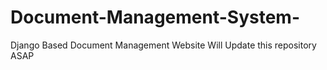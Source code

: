 # Document-Management-System-
Django Based Document Management Website
Will Update this repository ASAP
